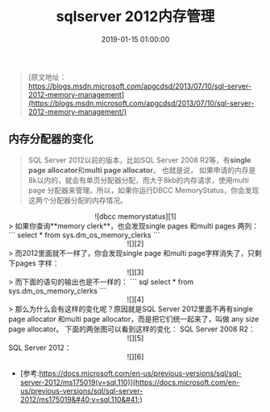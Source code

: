 ﻿---
title: sqlserver 2012内存管理
tags:
  - sqlserver
categories:
  - db
date: 2019-01-15 01:00:00

---
> [原文地址：https://blogs.msdn.microsoft.com/apgcdsd/2013/07/10/sql-server-2012-memory-management](https://blogs.msdn.microsoft.com/apgcdsd/2013/07/10/sql-server-2012-memory-management/)
<!-- more -->

## 内存分配器的变化

> SQL Server 2012以前的版本，比如SQL Server 2008 R2等，有**single page allocator**和**multi page allocator**。 也就是说， 如果申请的内存是8k以内的，就会有单页分配器分配，而大于8kb的内存请求，使用multi page 分配器来管理。所以，如果你运行DBCC MemoryStatus，你会发现这两个分配器分配的内存情况。
<center>![dbcc memorystatus][1]</center>
> 如果你查询**memory clerk**，也会发现single pages 和multi pages 两列：
```
select * from sys.dm_os_memory_clerks
```
<center>![][2]</center>
> 而2012里面就不一样了，你会发现single page 和multi page字样消失了，只剩下pages 字样：
<center>![][3]</center>
> 而下面的语句的输出也是不一样的：
``` sql
select * from sys.dm_os_memory_clerks
```
<center>![][4]</center>
> 那么为什么会有这样的变化呢？原因就是SQL Server 2012里面不再有single page allocator 和multi page allocator，而是把它们统一起来了，叫做 any size page allocator。 下面的两张图可以看到这样的变化：
SQL Server 2008 R2：
<center>![][5]</center>
SQL Server 2012：
<center>![][6]</center>

 - [参考:https://docs.microsoft.com/en-us/previous-versions/sql/sql-server-2012/ms175019(v=sql.110)](https://docs.microsoft.com/en-us/previous-versions/sql/sql-server-2012/ms175019&#40;v=sql.110&#41;)

  
  
  
  
  
  
  
  
  
  
  
  
  
  
  
  


  [1]: https://raw.githubusercontent.com/zixujing/book1.github.io/master/image/20190115/6607.1.png
  [2]: https://raw.githubusercontent.com/zixujing/book1.github.io/master/image/20190115/4812.2.png
  [3]: https://raw.githubusercontent.com/zixujing/book1.github.io/master/image/20190115/5482.3.png
  [4]: https://raw.githubusercontent.com/zixujing/book1.github.io/master/image/20190115/2577.4.png
  [5]: https://raw.githubusercontent.com/zixujing/book1.github.io/master/image/20190115/5074.5.png
  [6]: https://raw.githubusercontent.com/zixujing/book1.github.io/master/image/20190115/7041.6.png